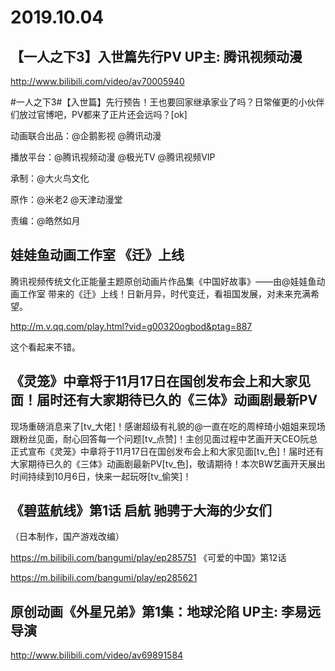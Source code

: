 # 2019.10.04

## 【一人之下3】入世篇先行PV UP主: 腾讯视频动漫 

 http://www.bilibili.com/video/av70005940

#一人之下3#【入世篇】先行预告！王也要回家继承家业了吗？日常催更的小伙伴们放过官博吧，PV都来了正片还会远吗？[ok] 

动画联合出品：@企鹅影视 @腾讯动漫 

播放平台：@腾讯视频动漫 @极光TV @腾讯视频VIP 

承制：@大火鸟文化

原作：@米老2 @天津动漫堂 

责编：@皓然如月 
## 娃娃鱼动画工作室 《迁》上线

腾讯视频传统文化正能量主题原创动画片作品集《中国好故事》——由@娃娃鱼动画工作室  带来的《迁》上线！日新月异，时代变迁，看祖国发展，对未来充满希望。

http://m.v.qq.com/play.html?vid=g00320ogbod&ptag=887

这个看起来不错。
 ## 《灵笼》中章将于11月17日在国创发布会上和大家见面！届时还有大家期待已久的《三体》动画剧最新PV

现场重磅消息来了[tv_大佬]！感谢超级有礼貌的@一直在吃的周梓琦小姐姐来现场跟粉丝见面，耐心回答每一个问题[tv_点赞]！主创见面过程中艺画开天CEO阮总正式宣布《灵笼》中章将于11月17日在国创发布会上和大家见面[tv_色]！届时还有大家期待已久的《三体》动画剧最新PV[tv_色]，敬请期待！本次BW艺画开天展出时间持续到10月6日，快来一起玩呀[tv_偷笑]！
## 《碧蓝航线》第1话 启航 驰骋于大海的少女们

（日本制作，国产游戏改编）

 https://m.bilibili.com/bangumi/play/ep285751
《可爱的中国》第12话 

 https://m.bilibili.com/bangumi/play/ep285621
## 原创动画《外星兄弟》第1集：地球沦陷 UP主: 李易远导演 

 http://www.bilibili.com/video/av69891584
 